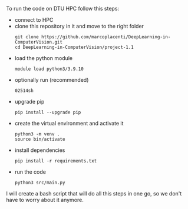 To run the code on DTU HPC follow this steps:

- connect to HPC
- clone this repository in it and move to the right folder
    ```console
    git clone https://github.com/marcoplacenti/DeepLearning-in-ComputerVision.git
    cd DeepLearning-in-ComputerVision/project-1.1
    ```
- load the python module
    ```console
    module load python3/3.9.10
    ```
- optionally run (recommended)
    ```console
    02514sh
    ```
- upgrade pip 
    ```console
    pip install --upgrade pip
    ```
- create the virtual environment and activate it
    ```console
    python3 -m venv .
    source bin/activate
    ```
- install dependencies
    ```console
    pip install -r requirements.txt
    ```
- run the code
    ```console
    python3 src/main.py
    ```

I will create a bash script that will do all this steps in one go, so we don't have to worry about it anymore.
